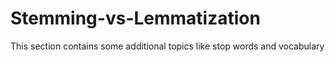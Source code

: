 # Stemming-vs-Lemmatization
This section contains some additional topics like stop words and vocabulary
